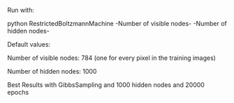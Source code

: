 Run with:

  python RestrictedBoltzmannMachine -Number of visible nodes- -Number of hidden nodes-


Default values:

  Number of visible nodes: 784 (one for every pixel in the training images)
  
  Number of hidden nodes: 1000



Best Results with GibbsSampling and 1000 hidden nodes and 20000 epochs
